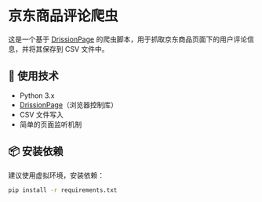 # 京东商品评论爬虫

这是一个基于 [DrissionPage](https://germey.github.io/DrissionPage-docs/) 的爬虫脚本，用于抓取京东商品页面下的用户评论信息，并将其保存到 CSV 文件中。

## 🧰 使用技术

- Python 3.x
- [DrissionPage](https://github.com/germey/DrissionPage)（浏览器控制库）
- CSV 文件写入
- 简单的页面监听机制

## 📦 安装依赖

建议使用虚拟环境，安装依赖：

```bash
pip install -r requirements.txt
